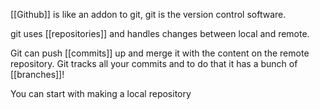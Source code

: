 [[Github]] is like an addon to git, git is the version control software. 

git uses [[repositories]] and handles changes between local and remote.

Git can push [[commits]] up and merge it with the content on the remote repository. Git tracks all your commits and to do that it has a bunch of [[branches]]!

You can start with making a local repository